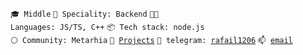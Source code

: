<code>🎓 Middle</code>
<code>👷 Speciality: Backend</code>
<code>🧑‍💻 Languages: JS/TS, C++</code>
<code>📦 Tech stack: node.js</code><br>
<code>⚪ Community: Metarhia</code>
<code>🧻 [Projects](PROJECTS.md)</code>
<code>💬 telegram: [rafail1206](https://t.me/rafail1206)</code>
<code>📫 [email](mailto:myhametshin.rafael@outlook.com)</code>
